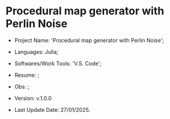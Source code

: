 # Procedural map generator with Perlin Noise

- Project Name: 'Procedural map generator with Perlin Noise';
- Languages: Julia;
- Softwares/Work Tools: 'V.S. Code';
- Resume: ;
- Obs: ;
- Version: v.1.0.0

- Last Update Date: 27/01/2025.